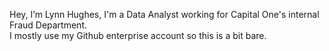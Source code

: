 Hey, I’m Lynn Hughes, I'm a Data Analyst working for Capital One's internal Fraud Department.     
I mostly use my Github enterprise account so this is a bit bare. 

<!---
LynnAnalytics/LynnAnalytics is a ✨ special ✨ repository because its `README.md` (this file) appears on your GitHub profile.
You can click the Preview link to take a look at your changes.
--->
